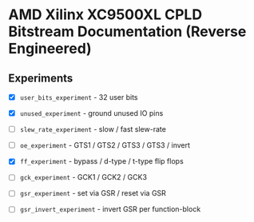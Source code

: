 
# AMD Xilinx XC9500XL CPLD Bitstream Documentation (Reverse Engineered)

## Experiments

 - [x] `user_bits_experiment` - 32 user bits
 - [x] `unused_experiment` - ground unused IO pins
 - [ ] `slew_rate_experiment` - slow / fast slew-rate
 - [ ] `oe_experiment` - GTS1 / GTS2 / GTS3 / GTS3 / invert
 - [x] `ff_experiment` - bypass / d-type / t-type flip flops
 - [ ] `gck_experiment` - GCK1 / GCK2 / GCK3
 - [ ] `gsr_experiment` - set via GSR / reset via GSR
 - [ ] `gsr_invert_experiment` - invert GSR per function-block

